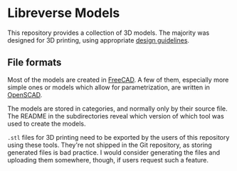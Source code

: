 # Libreverse Models

This repository provides a collection of 3D models. The majority was designed for 3D printing, using appropriate [design guidelines](design-guidelines.md).


## File formats

Most of the models are created in [FreeCAD](https://freecadweb.org). A few of them, especially more simple ones or models which allow for parametrization, are written in [OpenSCAD](https://openscad.org).

The models are stored in categories, and normally only by their source file. The README in the subdirectories reveal which version of which tool was used to create the models.

`.stl` files for 3D printing need to be exported by the users of this repository using these tools. They're not shipped in the Git repository, as storing generated files is bad practice. I would consider generating the files and uploading them somewhere, though, if users request such a feature.

